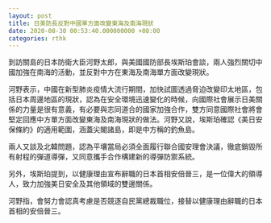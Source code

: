 ```yaml
---
layout: post
title: 日美防長反對中國單方面改變東海及南海現狀
date: 2020-08-30 00:53:40.000000000 +08:00
categories: rthk
---
```


到訪關島的日本防衛大臣河野太郎，與美國國防部長埃斯珀會談，兩人強烈關切中國加強在南海的活動，並反對中方在東海及南海單方面改變現狀。

河野表示，中國在新型肺炎疫情大流行期間，加快試圖透過脅迫改變印太地區，包括日本周邊地區的現狀，認為在安全環境迅速變化的時候，向國際社會展示日美關係的力量是很有意義，有必要與志同道合的國家加強合作，雙方同意國際社會將會堅定回應中方單方面改變東海及南海現狀的做法。河野又說，埃斯珀確認《美日安保條約》的適用範圍，涵蓋尖閣諸島，即是中方稱的釣魚島。

兩人又談及北韓問題，認為平壤當局必須全面履行聯合國安理會決議，徹底銷毀所有射程的彈道導彈，又同意攜手合作構建新的導彈防禦系統。

另外，埃斯珀提到，以健康理由宣布辭職的日本首相安倍晉三，是一位偉大的領導人，致力加強美日安全及其他領域的雙邊關係。

河野指，會努力會認真考慮是否競逐自民黨總裁職位，接替以健康理由辭職的日本首相的安倍晉三。
